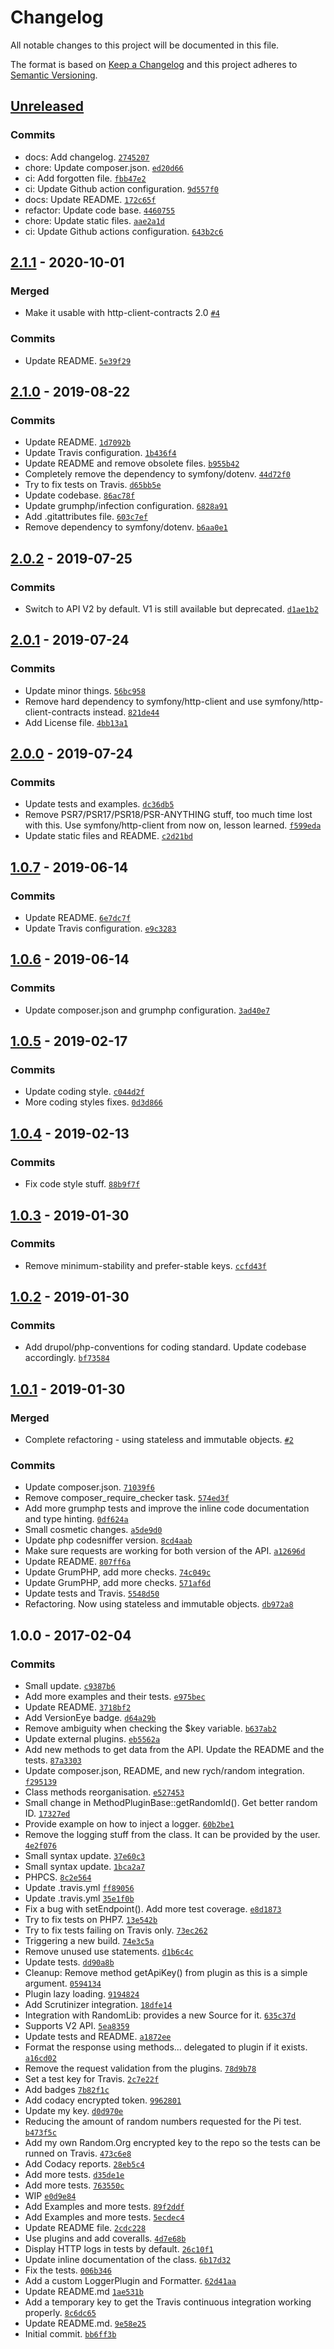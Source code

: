 # Changelog

All notable changes to this project will be documented in this file.

The format is based on [Keep a Changelog](https://keepachangelog.com/en/1.0.0/)
and this project adheres to [Semantic Versioning](https://semver.org/spec/v2.0.0.html).

## [Unreleased](https://github.com/drupol/yaroc/compare/2.1.1...HEAD)

### Commits

- docs: Add changelog. [`2745207`](https://github.com/drupol/yaroc/commit/274520717c698194c7ebcbb5a5778830fead3c0b)
- chore: Update composer.json. [`ed20d66`](https://github.com/drupol/yaroc/commit/ed20d66e2bb80570fc771f85a0e2b6bb3225ad5f)
- ci: Add forgotten file. [`fbb47e2`](https://github.com/drupol/yaroc/commit/fbb47e2f7242dd8be3118c895eaaf88034a9c6c6)
- ci: Update Github action configuration. [`9d557f0`](https://github.com/drupol/yaroc/commit/9d557f0f0a59bbafc7ece5a00e20b30dd6ee0597)
- docs: Update README. [`172c65f`](https://github.com/drupol/yaroc/commit/172c65f593d3b8404b6f0a693a81992a228a6db4)
- refactor: Update code base. [`4460755`](https://github.com/drupol/yaroc/commit/4460755b5a21b6005d8138daa023ce4f529ed420)
- chore: Update static files. [`aae2a1d`](https://github.com/drupol/yaroc/commit/aae2a1dd7a5b0a124bb8ff21a87e0b4cea8f8733)
- ci: Update Github actions configuration. [`643b2c6`](https://github.com/drupol/yaroc/commit/643b2c6f251ed74b09937cb4d5788fb05d306ada)

## [2.1.1](https://github.com/drupol/yaroc/compare/2.1.0...2.1.1) - 2020-10-01

### Merged

- Make it usable with http-client-contracts 2.0 [`#4`](https://github.com/drupol/yaroc/pull/4)

### Commits

- Update README. [`5e39f29`](https://github.com/drupol/yaroc/commit/5e39f2928c0cd2ff8968fd17f345097266e42776)

## [2.1.0](https://github.com/drupol/yaroc/compare/2.0.2...2.1.0) - 2019-08-22

### Commits

- Update README. [`1d7092b`](https://github.com/drupol/yaroc/commit/1d7092b96f46c95706dc10e3221efc9a7ed85b5c)
- Update Travis configuration. [`1b436f4`](https://github.com/drupol/yaroc/commit/1b436f4e2866474c59ac67e19b498527bc10dcfd)
- Update README and remove obsolete files. [`b955b42`](https://github.com/drupol/yaroc/commit/b955b4290ceca22329303e65dedf18740b095d2c)
- Completely remove the dependency to symfony/dotenv. [`44d72f0`](https://github.com/drupol/yaroc/commit/44d72f0b953b430dfffb63c3ef72bcb8498c2641)
- Try to fix tests on Travis. [`d65bb5e`](https://github.com/drupol/yaroc/commit/d65bb5e9682c16d4fb2aca48898eb22ab57d5ded)
- Update codebase. [`86ac78f`](https://github.com/drupol/yaroc/commit/86ac78f263feb7d4e1c1f5f8dc57b5bf34e56605)
- Update grumphp/infection configuration. [`6828a91`](https://github.com/drupol/yaroc/commit/6828a91506abec4977e663d7601d429407772ee6)
- Add .gitattributes file. [`603c7ef`](https://github.com/drupol/yaroc/commit/603c7efa4ffc49abb587433215033efe7b06febc)
- Remove dependency to symfony/dotenv. [`b6aa0e1`](https://github.com/drupol/yaroc/commit/b6aa0e15956237c4b22c75f03d76a8e3a4f5496a)

## [2.0.2](https://github.com/drupol/yaroc/compare/2.0.1...2.0.2) - 2019-07-25

### Commits

- Switch to API V2 by default. V1 is still available but deprecated. [`d1ae1b2`](https://github.com/drupol/yaroc/commit/d1ae1b2d84307de0ad6c9b1bbc77c17a0c528217)

## [2.0.1](https://github.com/drupol/yaroc/compare/2.0.0...2.0.1) - 2019-07-24

### Commits

- Update minor things. [`56bc958`](https://github.com/drupol/yaroc/commit/56bc9585194949ba12c5d1641acac0b9419c3393)
- Remove hard dependency to symfony/http-client and use symfony/http-client-contracts instead. [`821de44`](https://github.com/drupol/yaroc/commit/821de446ee00f35c83c41db410f25b8d76ce3a81)
- Add License file. [`4bb13a1`](https://github.com/drupol/yaroc/commit/4bb13a1cd8bd2a63df9e27c802487f850d14452a)

## [2.0.0](https://github.com/drupol/yaroc/compare/1.0.7...2.0.0) - 2019-07-24

### Commits

- Update tests and examples. [`dc36db5`](https://github.com/drupol/yaroc/commit/dc36db552b2b2f1d5fcc8fff0fdcba0eb5643b89)
- Remove PSR7/PSR17/PSR18/PSR-ANYTHING stuff, too much time lost with this. Use symfony/http-client from now on, lesson learned. [`f599eda`](https://github.com/drupol/yaroc/commit/f599eda18a9b0575892b79595df5dfd7bf037197)
- Update static files and README. [`c2d21bd`](https://github.com/drupol/yaroc/commit/c2d21bd2a38a2899ba1e43344227501ba36fa6f7)

## [1.0.7](https://github.com/drupol/yaroc/compare/1.0.6...1.0.7) - 2019-06-14

### Commits

- Update README. [`6e7dc7f`](https://github.com/drupol/yaroc/commit/6e7dc7f071a4bf5f49dce0bedbe708db50349fbe)
- Update Travis configuration. [`e9c3283`](https://github.com/drupol/yaroc/commit/e9c32830b60a639d29cf3a70a0ed844a6901b46e)

## [1.0.6](https://github.com/drupol/yaroc/compare/1.0.5...1.0.6) - 2019-06-14

### Commits

- Update composer.json and grumphp configuration. [`3ad40e7`](https://github.com/drupol/yaroc/commit/3ad40e70c399c5758a5fa397eb006a135a1e2d80)

## [1.0.5](https://github.com/drupol/yaroc/compare/1.0.4...1.0.5) - 2019-02-17

### Commits

- Update coding style. [`c044d2f`](https://github.com/drupol/yaroc/commit/c044d2f0251afccc3df29fbf34b47f8ab1ccee0e)
- More coding styles fixes. [`0d3d866`](https://github.com/drupol/yaroc/commit/0d3d866aca9fa3f90fe7ef4880bb2a8a1a85951f)

## [1.0.4](https://github.com/drupol/yaroc/compare/1.0.3...1.0.4) - 2019-02-13

### Commits

- Fix code style stuff. [`88b9f7f`](https://github.com/drupol/yaroc/commit/88b9f7fdc866af4aebf7218c21e264747a70575a)

## [1.0.3](https://github.com/drupol/yaroc/compare/1.0.2...1.0.3) - 2019-01-30

### Commits

- Remove minimum-stability and prefer-stable keys. [`ccfd43f`](https://github.com/drupol/yaroc/commit/ccfd43f29eaf1addaba4aa672e0724f3672074ea)

## [1.0.2](https://github.com/drupol/yaroc/compare/1.0.1...1.0.2) - 2019-01-30

### Commits

- Add drupol/php-conventions for coding standard. Update codebase accordingly. [`bf73584`](https://github.com/drupol/yaroc/commit/bf73584f88dfb52db7c8014bbf0ff5fbd5dc88c8)

## [1.0.1](https://github.com/drupol/yaroc/compare/1.0.0...1.0.1) - 2019-01-30

### Merged

- Complete refactoring - using stateless and immutable objects. [`#2`](https://github.com/drupol/yaroc/pull/2)

### Commits

- Update composer.json. [`71039f6`](https://github.com/drupol/yaroc/commit/71039f6a77f9e69c721ed3864dfe8de0bc9556e1)
- Remove composer_require_checker task. [`574ed3f`](https://github.com/drupol/yaroc/commit/574ed3ff6ebb8e23646266360b23de9a2bdc854b)
- Add more grumphp tests and improve the inline code documentation and type hinting. [`0df624a`](https://github.com/drupol/yaroc/commit/0df624abc04184eb61df97595f1ba2e1ba2aa6ce)
- Small cosmetic changes. [`a5de9d0`](https://github.com/drupol/yaroc/commit/a5de9d02d9db8759688f086d36f67a47ebeaf06d)
- Update php codesniffer version. [`8cd4aab`](https://github.com/drupol/yaroc/commit/8cd4aabf18732a12cacb99ebcb9f660c85381f3d)
- Make sure requests are working for both version of the API. [`a12696d`](https://github.com/drupol/yaroc/commit/a12696d694689c611ad89a164abd08a4a880b9bd)
- Update README. [`807ff6a`](https://github.com/drupol/yaroc/commit/807ff6ad6f054dff42d20470f5993540d13eaf24)
- Update GrumPHP, add more checks. [`74c049c`](https://github.com/drupol/yaroc/commit/74c049ca5bbc946bbdd3204f6394f60e61c3c25d)
- Update GrumPHP, add more checks. [`571af6d`](https://github.com/drupol/yaroc/commit/571af6dee35ac15988b9b3d274da8f3149f8b04f)
- Update tests and Travis. [`5548d50`](https://github.com/drupol/yaroc/commit/5548d501cc2a6e3fd22b33d48a5fb61e08bc115f)
- Refactoring. Now using stateless and immutable objects. [`db972a8`](https://github.com/drupol/yaroc/commit/db972a833f135365818fbb2465a6f09b9b70cb53)

## 1.0.0 - 2017-02-04

### Commits

- Small update. [`c9387b6`](https://github.com/drupol/yaroc/commit/c9387b6b4f18af52651c8e95e6ce14b26a44a72d)
- Add more examples and their tests. [`e975bec`](https://github.com/drupol/yaroc/commit/e975bec8a3bcc7ca9d7f876820a3dfc6ea5f2f46)
- Update README. [`3718bf2`](https://github.com/drupol/yaroc/commit/3718bf262a107c37b7aa61493a9393c960ef9edf)
- Add VersionEye badge. [`d64a29b`](https://github.com/drupol/yaroc/commit/d64a29b7d4b8ddc96c0e4ab761a271151347d5f2)
- Remove ambiguity when checking the $key variable. [`b637ab2`](https://github.com/drupol/yaroc/commit/b637ab2aa625eaf70e5b0dd737ca98d372b9b466)
- Update external plugins. [`eb5562a`](https://github.com/drupol/yaroc/commit/eb5562aa8e1f10e7061ac0256961a24389ef4698)
- Add new methods to get data from the API. Update the README and the tests. [`87a3303`](https://github.com/drupol/yaroc/commit/87a330311f1dc2867b5aae728888a8a4d88577be)
- Update composer.json, README, and new rych/random integration. [`f295139`](https://github.com/drupol/yaroc/commit/f29513938236cfd371596f15e9fffbb1ae705d6f)
- Class methods reorganisation. [`e527453`](https://github.com/drupol/yaroc/commit/e527453db399cb2f1cf059e81aa08e35fba3c764)
- Small change in MethodPluginBase::getRandomId(). Get better random ID. [`17327ed`](https://github.com/drupol/yaroc/commit/17327ed7f94f4f1e112ef68786856decb8812ac7)
- Provide example on how to inject a logger. [`60b2be1`](https://github.com/drupol/yaroc/commit/60b2be1e933e975b7a0ed6a0ac41908377fc627c)
- Remove the logging stuff from the class. It can be provided by the user. [`4e2f076`](https://github.com/drupol/yaroc/commit/4e2f076453ae667582c58508fab51a2b917c8679)
- Small syntax update. [`37e60c3`](https://github.com/drupol/yaroc/commit/37e60c3a0c36945718170cc5bad95d8278fd851b)
- Small syntax update. [`1bca2a7`](https://github.com/drupol/yaroc/commit/1bca2a77912cf7b4669c077d5c8f68b7f4d66012)
- PHPCS. [`8c2e564`](https://github.com/drupol/yaroc/commit/8c2e564986d94d9bbebda2fdc144480e512c8577)
- Update .travis.yml [`ff89056`](https://github.com/drupol/yaroc/commit/ff89056cadaf4c98fc46c59d4708c53ddc65a94d)
- Update .travis.yml [`35e1f0b`](https://github.com/drupol/yaroc/commit/35e1f0b93ea696d70f17702b052bc89a8a6d09bb)
- Fix a bug with setEndpoint(). Add more test coverage. [`e8d1873`](https://github.com/drupol/yaroc/commit/e8d187308e7835d16828d315e235153648c7e903)
- Try to fix tests on PHP7. [`13e542b`](https://github.com/drupol/yaroc/commit/13e542bdb67a33b66b8d4c8628ffc03f13a657fb)
- Try to fix tests failing on Travis only. [`73ec262`](https://github.com/drupol/yaroc/commit/73ec26222b4117d9276f450f3659d3bf205156cb)
- Triggering a new build. [`74e3c5a`](https://github.com/drupol/yaroc/commit/74e3c5a724cf1be9aa82fb1f1dae55749457bae9)
- Remove unused use statements. [`d1b6c4c`](https://github.com/drupol/yaroc/commit/d1b6c4c3708e6b207fe445ab6d5a2865978032e3)
- Update tests. [`dd90a8b`](https://github.com/drupol/yaroc/commit/dd90a8bce2924efb1e2b689fb68b2e168d37c093)
- Cleanup: Remove method getApiKey() from plugin as this is a simple argument. [`0594134`](https://github.com/drupol/yaroc/commit/05941345b8bdff3f63ce967477045b879f212857)
- Plugin lazy loading. [`9194824`](https://github.com/drupol/yaroc/commit/91948243ec578dc4fb97721d68629af3c5f6ee81)
- Add Scrutinizer integration. [`18dfe14`](https://github.com/drupol/yaroc/commit/18dfe14966802de20c62ad3fadf3e4b32bb364b0)
- Integration with RandomLib: provides a new Source for it. [`635c37d`](https://github.com/drupol/yaroc/commit/635c37d4b50572938b0c58cf2d817d27e75df354)
- Supports V2 API. [`5ea8359`](https://github.com/drupol/yaroc/commit/5ea8359a85f979893892d0926402cbb47d2c66f8)
- Update tests and README. [`a1872ee`](https://github.com/drupol/yaroc/commit/a1872eee7fb96cf784355ba39b3cd1b5b9b6d11f)
- Format the response using methods... delegated to plugin if it exists. [`a16cd02`](https://github.com/drupol/yaroc/commit/a16cd02ea869f839248e7535ca879a927e144b66)
- Remove the request validation from the plugins. [`78d9b78`](https://github.com/drupol/yaroc/commit/78d9b78fd992be20454fa16b4f14b1f321acf153)
- Set a test key for Travis. [`2c7e22f`](https://github.com/drupol/yaroc/commit/2c7e22f157c75eb2f0f6adbe0dc7cbfbd463360d)
- Add badges [`7b82f1c`](https://github.com/drupol/yaroc/commit/7b82f1c98ca6f35f79ed44aa5aa65a2e0d97d341)
- Add codacy encrypted token. [`9962801`](https://github.com/drupol/yaroc/commit/99628017c6158c4e69d9bacda273b583f1ca8798)
- Update my key. [`d0d970e`](https://github.com/drupol/yaroc/commit/d0d970e037afb52bcb89fb60e4a317ca6cda9356)
- Reducing the amount of random numbers requested for the Pi test. [`b473f5c`](https://github.com/drupol/yaroc/commit/b473f5cfaf84302f94887e5e97bca34a9acec9b3)
- Add my own Random.Org encrypted key to the repo so the tests can be runned on Travis. [`473c6e8`](https://github.com/drupol/yaroc/commit/473c6e8a7282b44424df59133717e687e2bbeba7)
- Add Codacy reports. [`28eb5c4`](https://github.com/drupol/yaroc/commit/28eb5c44645c78798c09e0947e4575a8c13b0fea)
- Add more tests. [`d35de1e`](https://github.com/drupol/yaroc/commit/d35de1e6167b2398cd54f8ff36605d45923fe1bc)
- Add more tests. [`763550c`](https://github.com/drupol/yaroc/commit/763550c107155c57355abd2460386d5ca6d08097)
- WIP [`e0d9e84`](https://github.com/drupol/yaroc/commit/e0d9e8440d37503a0cb737e280ead7572fb92e74)
- Add Examples and more tests. [`89f2ddf`](https://github.com/drupol/yaroc/commit/89f2ddfb8652c38fe5d8a170b2af690986b207cb)
- Add Examples and more tests. [`5ecdec4`](https://github.com/drupol/yaroc/commit/5ecdec432ef3624f6fb54a9bab9229420b24028d)
- Update README file. [`2cdc228`](https://github.com/drupol/yaroc/commit/2cdc228ecf943340387e79a934514fb421034455)
- Use plugins and add coveralls. [`4d7e68b`](https://github.com/drupol/yaroc/commit/4d7e68bb136fa13fc95f906c32570c2631292a82)
- Display HTTP logs in tests by default. [`26c10f1`](https://github.com/drupol/yaroc/commit/26c10f1006f79e55ca431b30fc1babc7c4d780ee)
- Update inline documentation of the class. [`6b17d32`](https://github.com/drupol/yaroc/commit/6b17d32d99b30e6af94a96a9b6b78e227868c3e0)
- Fix the tests. [`006b346`](https://github.com/drupol/yaroc/commit/006b3467c95e3233af748724a5cfcca6c40c0b49)
- Add a custom LoggerPlugin and Formatter. [`62d41aa`](https://github.com/drupol/yaroc/commit/62d41aaf61bc902541abeef79f812ca3e97d301c)
- Update README.md [`1ae531b`](https://github.com/drupol/yaroc/commit/1ae531be83b4b8732c3920f90fc355e012941671)
- Add a temporary key to get the Travis continuous integration working properly. [`8c6dc65`](https://github.com/drupol/yaroc/commit/8c6dc65b2f52cd7e45a6d0cb0fc79ae7d7aa060d)
- Update README.md. [`9e58e25`](https://github.com/drupol/yaroc/commit/9e58e253ef912ce34190f75984f4d367bd14c97f)
- Initial commit. [`bb6ff3b`](https://github.com/drupol/yaroc/commit/bb6ff3b62bbbf0d8fe6fc137941e6be0ae6d7d3a)
